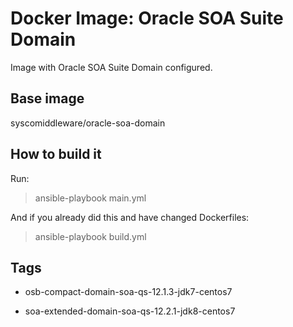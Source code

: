 # Docker Image: Oracle SOA Suite Domain

Image with Oracle SOA Suite Domain configured.

## Base image

syscomiddleware/oracle-soa-domain

## How to build it

Run:

> ansible-playbook main.yml

And if you already did this and have changed Dockerfiles:

> ansible-playbook build.yml

## Tags

- osb-compact-domain-soa-qs-12.1.3-jdk7-centos7

- soa-extended-domain-soa-qs-12.2.1-jdk8-centos7

